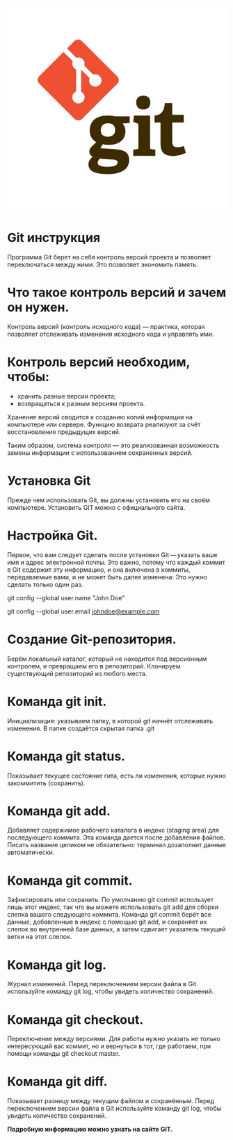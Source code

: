 ![](git.jpeg)

# Git инструкция

Программа Git берет на себя контроль версий проекта и позволяет переключаться между ними.
Это позволяет экономить память.

# Что такое контроль версий и зачем он нужен.

Контроль версий (контроль исходного кода) — практика, которая позволяет отслеживать
изменения исходного кода и управлять ими.

# Контроль версий необходим, чтобы:

* хранить разные версии проекта;
* возвращаться к разным версиям проекта.

Хранение версий сводится к созданию копий информации на компьютере или сервере. 
Функцию возврата реализуют за счёт восстановления предыдущих версий. 

Таким образом, система контроля — это реализованная возможность замены информации 
с использованием сохраненных версий.

# Установка Git 

Прежде чем использовать Git, вы должны установить его на своём компьютере.
Установить GIT можно с официального сайта.

# Настройка Git.

Первое, что вам следует сделать после установки Git — указать ваше имя и адрес электронной почты. Это важно, потому что каждый коммит в Git содержит эту информацию, и она включена в коммиты, передаваемые вами, и не может быть далее изменена:
Это нужно сделать только один раз.

 git config --global user.name "John Doe"

 git config --global user.email johndoe@example.com 

 # Создание Git-репозитория.

 Берём локальный каталог, который не находится под версионным контролем, и превращаем его в репозиторий.
Клонируем существующий репозиторий из любого места.

# Команда git init.

Инициализация: указываем папку, в которой git начнёт отслеживать изменения.
В папке создаётся скрытая папка .git

# Команда git status.

Показывает текущее состояние гита, есть ли изменения, которые нужно закоммитить (сохранить).

# Команда git add.

Добавляет содержимое рабочего каталога в индекс (staging area) для последующего коммита. Эта команда дается после добавления файлов. Писать название целиком не обязательно: терминал дозаполнит данные автоматически.

# Команда git commit.

Зафиксировать или сохранить.
По умолчанию git commit использует лишь этот индекс, так что вы можете использовать git add для сборки слепка вашего следующего коммита.
Команда git commit берёт все данные, добавленные в индекс с помощью git add, и сохраняет их слепок во внутренней базе данных, а затем сдвигает указатель текущей ветки на этот слепок.

# Команда git log.

Журнал изменений.
Перед переключением версии файла в Git используйте команду git log, чтобы увидеть количество сохранений.

# Команда git checkout.

Переключение между версиями.
Для работы нужно указать не только интересующий вас коммит, но и вернуться в тот, где работаем, при помощи команды git checkout master.

# Команда git diff.

Показывает разницу между текущим файлом и сохранённым.
Перед переключением версии файла в Git используйте команду git log, чтобы увидеть количество сохранений.

**Подробную информацию можно узнать на сайте GIT.**





